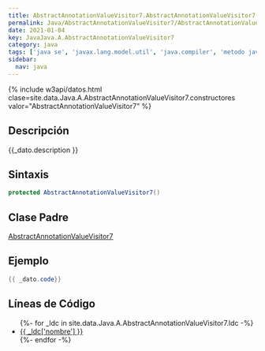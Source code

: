 ```yaml
---
title: AbstractAnnotationValueVisitor7.AbstractAnnotationValueVisitor7()
permalink: Java/AbstractAnnotationValueVisitor7/AbstractAnnotationValueVisitor7
date: 2021-01-04
key: JavaJava.A.AbstractAnnotationValueVisitor7
category: java
tags: ['java se', 'javax.lang.model.util', 'java.compiler', 'metodo java', 'Java 1.7']
sidebar: 
  nav: java
---
```


{% include w3api/datos.html clase=site.data.Java.A.AbstractAnnotationValueVisitor7.constructores valor="AbstractAnnotationValueVisitor7" %}

## Descripción
{{_dato.description }}

## Sintaxis
~~~java
protected AbstractAnnotationValueVisitor7()
~~~

## Clase Padre
[AbstractAnnotationValueVisitor7](/Java/AbstractAnnotationValueVisitor7/)

## Ejemplo
~~~java
{{ _dato.code}}
~~~

## Líneas de Código
<ul>
{%- for _ldc in site.data.Java.A.AbstractAnnotationValueVisitor7.ldc -%}
   <li>
       <a href="{{_ldc['url'] }}">{{ _ldc['nombre'] }}</a>
   </li>
{%- endfor -%}
</ul>
